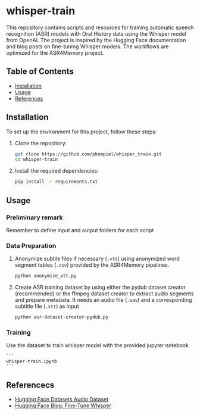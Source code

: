 # whisper-train

This repository contains scripts and resources for training automatic speech recognition (ASR) models with Oral History data using the Whisper model from OpenAI. The project is inspired by the Hugging Face documentation and blog posts on fine-tuning Whisper models. The workflows are optimized for the ASR4Memory project. 

## Table of Contents

- [Installation](#installation)
- [Usage](#usage)
- [References](#references)

## Installation

To set up the environment for this project, follow these steps:

1. Clone the repository:
    ```sh
    git clone https://github.com/pkompiel/whisper_train.git
    cd whisper-train
    ```

2. Install the required dependencies:
    ```sh
    pip install -r requirements.txt
    ```

## Usage

### Preliminary remark

Remember to define input and output folders for each script

### Data Preparation

1. Anonymize subtile files if necessary (`.vtt`) using anonymized word segment tables (`.csv`) provided by the ASR4Memory pipelines.
    ```sh
    python anonymize_vtt.py
    ```
2. Create ASR training dataset by using either the pydub dataset creator (recommended) or the ffmpeg dataset creator to extract audio segments and prepare metadata. It needs an audio file (`.wav`) and a corresponding subtitle file (`.vtt`) as input
    ```sh
    python asr-dataset-creator-pydub.py
    ```

### Training

Use the dataset to train whisper model with the provided jupyter notebook

    ```
    whisper-train.ipynb
    ```

## Referencecs

- [Hugging Face Datasets Audio Dataset](https://huggingface.co/docs/datasets/audio_dataset)
- [Hugging Face Blog: Fine-Tune Whisper](https://huggingface.co/blog/fine-tune-whisper)